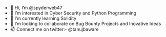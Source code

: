 - 👋 Hi, I’m @spyderweb47
- 👀 I’m interested in Cyber Security and Python Programming
- 🌱 I’m currently learning Solidity
- 💞️ I’m looking to collaborate on Bug Bounty Projects and Inovative Ideas
- 📫 Connect me on twitter:- @tanujbaware

<!---
spyderweb47/spyderweb47 is a ✨ special ✨ repository because its `README.md` (this file) appears on your GitHub profile.
You can click the Preview link to take a look at your changes.
--->
